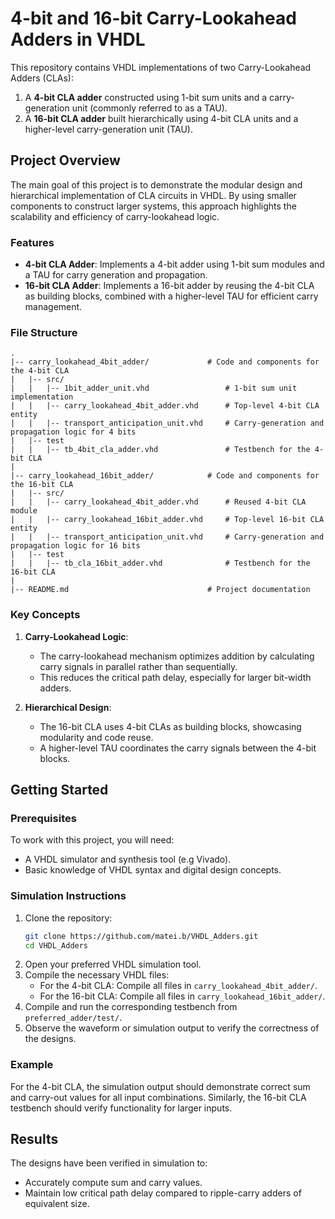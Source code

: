 # 4-bit and 16-bit Carry-Lookahead Adders in VHDL

This repository contains VHDL implementations of two Carry-Lookahead Adders (CLAs):

1. A **4-bit CLA adder** constructed using 1-bit sum units and a carry-generation unit (commonly referred to as a TAU).
2. A **16-bit CLA adder** built hierarchically using 4-bit CLA units and a higher-level carry-generation unit (TAU).

## Project Overview
The main goal of this project is to demonstrate the modular design and hierarchical implementation of CLA circuits in VHDL. By using smaller components to construct larger systems, this approach highlights the scalability and efficiency of carry-lookahead logic.

### Features
- **4-bit CLA Adder**: Implements a 4-bit adder using 1-bit sum modules and a TAU for carry generation and propagation.
- **16-bit CLA Adder**: Implements a 16-bit adder by reusing the 4-bit CLA as building blocks, combined with a higher-level TAU for efficient carry management.

### File Structure
```
.
|-- carry_lookahead_4bit_adder/             # Code and components for the 4-bit CLA
|   |-- src/
|   |   |-- 1bit_adder_unit.vhd                 # 1-bit sum unit implementation
|   |   |-- carry_lookahead_4bit_adder.vhd      # Top-level 4-bit CLA entity
|   |   |-- transport_anticipation_unit.vhd     # Carry-generation and propagation logic for 4 bits
|   |-- test                                    
|   |   |-- tb_4bit_cla_adder.vhd               # Testbench for the 4-bit CLA
|
|-- carry_lookahead_16bit_adder/            # Code and components for the 16-bit CLA
|   |-- src/
|   |   |-- carry_lookahead_4bit_adder.vhd      # Reused 4-bit CLA module
|   |   |-- carry_lookahead_16bit_adder.vhd     # Top-level 16-bit CLA entity
|   |   |-- transport_anticipation_unit.vhd     # Carry-generation and propagation logic for 16 bits
|   |-- test                                    
|   |   |-- tb_cla_16bit_adder.vhd              # Testbench for the 16-bit CLA
|
|-- README.md                               # Project documentation
```

### Key Concepts
1. **Carry-Lookahead Logic**:
   - The carry-lookahead mechanism optimizes addition by calculating carry signals in parallel rather than sequentially.
   - This reduces the critical path delay, especially for larger bit-width adders.

2. **Hierarchical Design**:
   - The 16-bit CLA uses 4-bit CLAs as building blocks, showcasing modularity and code reuse.
   - A higher-level TAU coordinates the carry signals between the 4-bit blocks.

## Getting Started

### Prerequisites
To work with this project, you will need:
- A VHDL simulator and synthesis tool (e.g Vivado).
- Basic knowledge of VHDL syntax and digital design concepts.

### Simulation Instructions
1. Clone the repository:
   ```bash
   git clone https://github.com/matei.b/VHDL_Adders.git
   cd VHDL_Adders
   ```
2. Open your preferred VHDL simulation tool.
3. Compile the necessary VHDL files:
   - For the 4-bit CLA: Compile all files in `carry_lookahead_4bit_adder/`.
   - For the 16-bit CLA: Compile all files in `carry_lookahead_16bit_adder/`.
4. Compile and run the corresponding testbench from `preferred_adder/test/`.
5. Observe the waveform or simulation output to verify the correctness of the designs.

### Example
For the 4-bit CLA, the simulation output should demonstrate correct sum and carry-out values for all input combinations. Similarly, the 16-bit CLA testbench should verify functionality for larger inputs.

## Results
The designs have been verified in simulation to:
- Accurately compute sum and carry values.
- Maintain low critical path delay compared to ripple-carry adders of equivalent size.
